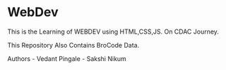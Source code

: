 # WebDev
This is the Learning of WEBDEV using HTML,CSS,JS. 
On CDAC Journey.

This Repository Also Contains BroCode Data.

Authors - Vedant Pingale 
        - Sakshi Nikum 
